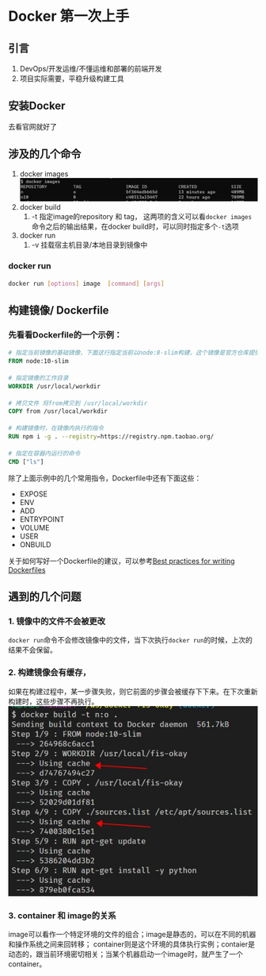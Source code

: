 # Docker 第一次上手

## 引言

1. DevOps/开发运维/不懂运维和部署的前端开发
2. 项目实际需要，平稳升级构建工具


## 安装Docker
去看官网就好了

## 涉及的几个命令
1. docker images
    ![docker images](./assets/docker-images.jpg)
2. docker build
    1. -t 指定image的repository 和 tag， 这两项的含义可以看`docker images`命令之后的输出结果，在docker build时，可以同时指定多个`-t`选项
3. docker run
    1. -v 挂载宿主机目录/本地目录到镜像中

### docker run
``` bash
docker run [options] image  [command] [args]
```

## 构建镜像/ Dockerfile

### 先看看Dockerfile的一个示例：
``` dockerfile
# 指定当前镜像的基础镜像，下面这行指定当前以node:8-slim构建，这个镜像是官方仓库提供的，
FROM node:10-slim

# 指定镜像的工作目录
WORKDIR /usr/local/workdir

# 拷贝文件 将from拷贝到 /usr/local/workdir
COPY from /usr/local/workdir

# 构建镜像时，在镜像内执行的指令
RUN npm i -g . --registry=https://registry.npm.taobao.org/

# 指定在容器内运行的命令
CMD ["ls"]
```
除了上面示例中的几个常用指令，Dockerfile中还有下面这些：
- EXPOSE
- ENV
- ADD
- ENTRYPOINT
- VOLUME
- USER
- ONBUILD

关于如何写好一个Dockerfile的建议，可以参考[Best practices for writing Dockerfiles](https://docs.docker.com/develop/develop-images/dockerfile_best-practices/)
## 遇到的几个问题

### 1. 镜像中的文件不会被更改
`docker run`命令不会修改镜像中的文件，当下次执行`docker run`的时候，上次的结果不会保留。
### 2. 构建镜像会有缓存，
如果在构建过程中，某一步骤失败，则它前面的步骤会被缓存下下来。在下次重新构建时，这些步骤不再执行。
![docker-build-cache](./assets/docker-build-cache.jpg)
### 3. container 和 image的关系
image可以看作一个特定环境的文件的组合；image是静态的，可以在不同的机器和操作系统之间来回转移；
container则是这个环境的具体执行实例；contaier是动态的，跟当前环境密切相关；当某个机器启动一个image时，就产生了一个container。